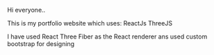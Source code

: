 Hi everyone..

This is my portfolio website which uses:
ReactJs
ThreeJS 

I have used React Three Fiber as the React renderer ans used custom bootstrap for designing